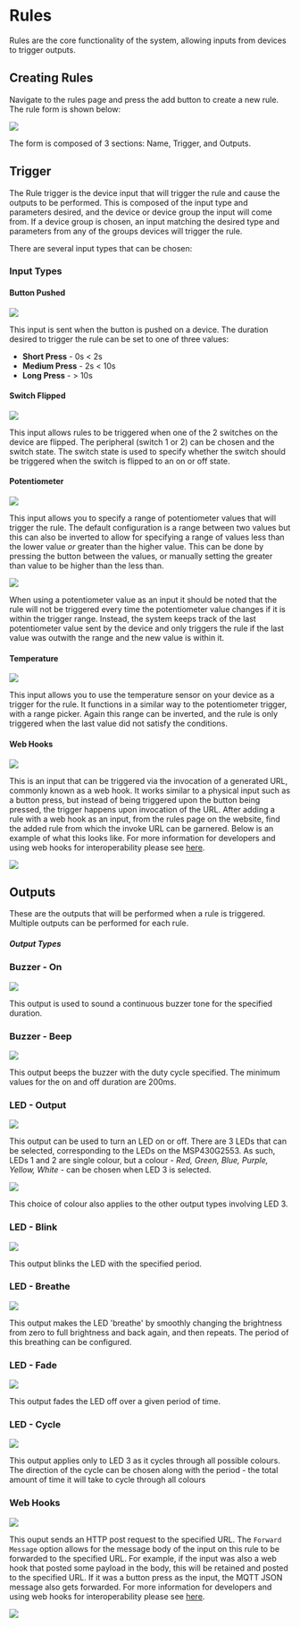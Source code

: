 # Rules

Rules are the core functionality of the system, allowing inputs from devices to trigger outputs.

## Creating Rules

Navigate to the rules page and press the add button to create a new rule. The rule form is shown below:

![](img/add-rule.png)

The form is composed of 3 sections: Name, Trigger, and Outputs.

## Trigger

The Rule trigger is the device input that will trigger the rule and cause the outputs to be performed. This is composed of the input type and parameters desired, and the device or device group the input will come from. If a device group is chosen, an input matching the desired type and parameters from any of the groups devices will trigger the rule.

There are several input types that can be chosen:

### Input Types
#### Button Pushed

![](img/button-pushed.png)

This input is sent when the button is pushed on a device. The duration desired to trigger the rule can be set to one of three values:

* **Short Press** - 0s < 2s
* **Medium Press** - 2s < 10s
* **Long Press** - > 10s

#### Switch Flipped

![](img/switch-flipped.png)

This input allows rules to be triggered when one of the 2 switches on the device are flipped. The peripheral (switch 1 or 2) can be chosen and the switch state. The switch state is used to specify whether the switch should be triggered when the switch is flipped to an on or off state.

#### Potentiometer

![](img/potentiometer.png)

This input allows you to specify a range of potentiometer values that will trigger the rule. The default configuration is a range between two values but this can also be inverted to allow for specifying a range of values less than the lower value *or* greater than the higher value. This can be done by pressing the button between the values, or manually setting the greater than value to be higher than the less than.

![](img/pot-inverted.png)

When using a potentiometer value as an input it should be noted that the rule will not be triggered every time the potentiometer value changes if it is within the trigger range. Instead, the system keeps track of the last potentiometer value sent by the device and only triggers the rule if the last value was outwith the range and the new value is within it.

#### Temperature

![](img/temperature.png)

This input allows you to use the temperature sensor on your device as a trigger for the rule. It functions in a similar way to the potentiometer trigger, with a range picker. Again this range can be inverted, and the rule is only triggered when the last value did not satisfy the conditions.

#### Web Hooks

![](img/webhies.png)

This is an input that can be triggered via the invocation of a generated URL, commonly known as a web hook. It works similar to a physical input such as a button press, but instead of being triggered upon the button being pressed, the trigger happens upon invocation of the URL. After adding a rule with a web hook as an input, from the rules page on the website, find the added rule from which the invoke URL can be garnered. Below is an example of what this looks like. For more information for developers and using web hooks for interoperability please see [here](webhooks.md).

![](img/webhy2.png)

## Outputs

These are the outputs that will be performed when a rule is triggered. Multiple outputs can be performed for each rule.

##### Output Types

### Buzzer - On

![](img/buzzer-on.png)

This output is used to sound a continuous buzzer tone for the specified duration.

### Buzzer - Beep

![](img/buzzer-beep.png)

This output beeps the buzzer with the duty cycle specified. The minimum values for the on and off duration are 200ms.

### LED - Output

![](img/led-output.png)

This output can be used to turn an LED on or off. There are 3 LEDs that can be selected, corresponding to the LEDs on the MSP430G2553. As such, LEDs 1 and 2 are single colour, but a colour - *Red, Green, Blue, Purple, Yellow, White* - can be chosen when LED 3 is selected.

![](img/led-colour.png)

This choice of colour also applies to the other output types involving LED 3.

### LED - Blink

![](img/led-blink.png)

This output blinks the LED with the specified period.

### LED - Breathe

![](img/led-breathe.png)

This output makes the LED 'breathe' by smoothly changing the brightness from zero to full brightness and back again, and then repeats. The period of this breathing can be configured.

### LED - Fade

![](img/led-fade.png)

This output fades the LED off over a given period of time.

### LED - Cycle

![](img/led-cycle.png)

This output applies only to LED 3 as it cycles through all possible colours. The direction of the cycle can be chosen along with the period - the total amount of time it will take to cycle through all colours

### Web Hooks

![](img/webhy4.png)

This ouput sends an HTTP post request to the specified URL. The `Forward Message` option allows for the message body of the input on this rule to be forwarded to the specified URL. For example, if the input was also a web hook that posted some payload in the body, this will be retained and posted to the specified URL. If it was a button press as the input, the MQTT JSON message also gets forwarded. For more information for developers and using web hooks for interoperability please see [here](webhooks.md).

![](img/webhy3.png)

